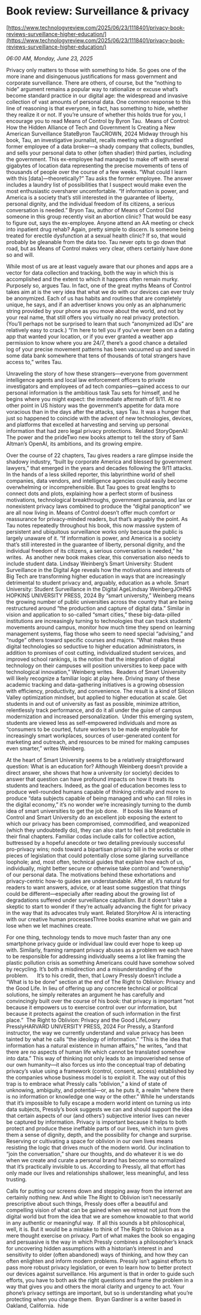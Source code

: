 # Book review: Surveillance & privacy

[https://www.technologyreview.com/2025/06/23/1118401/privacy-book-reviews-surveillance-higher-education/](https://www.technologyreview.com/2025/06/23/1118401/privacy-book-reviews-surveillance-higher-education/)

*06:00 AM, Monday, June 23, 2025*

Privacy only matters to those with something to hide. So goes one of the more inane and disingenuous justifications for mass government and corporate surveillance. There are others, of course, but the “nothing to hide” argument remains a popular way to rationalize or excuse what’s become standard practice in our digital age: the widespread and invasive collection of vast amounts of personal data. One common response to this line of reasoning is that everyone, in fact, has something to hide, whether they realize it or not. If you’re unsure of whether this holds true for you, I encourage you to read Means of Control by Byron Tau.   Means of Control: How the Hidden Alliance of Tech and Government Is Creating a New American Surveillance StateByron TauCROWN, 2024   Midway through his book, Tau, an investigative journalist, recalls meeting with a disgruntled former employee of a data broker—a shady company that collects, bundles, and sells your personal data to other (often shadier) third parties, including the government. This ex-employee had managed to make off with several gigabytes of location data representing the precise movements of tens of thousands of people over the course of a few weeks. “What could I learn with this [data]—­theoretically?” Tau asks the former employee. The answer includes a laundry list of possibilities that I suspect would make even the most enthusiastic oversharer uncomfortable.  “If information is power, and America is a society that’s still interested in the guarantee of liberty, personal dignity, and the individual freedom of its citizens, a serious conversation is needed.” Bryon Tau, author of Means of Control Did someone in this group recently visit an abortion clinic? That would be easy to figure out, says the ex-employee. Anyone attend an AA meeting or check into inpatient drug rehab? Again, pretty simple to discern. Is someone being treated for erectile dysfunction at a sexual health clinic? If so, that would probably be gleanable from the data too. Tau never opts to go down that road, but as Means of Control makes very clear, others certainly have done so and will.

While most of us are at least vaguely aware that our phones and apps are a vector for data collection and tracking, both the way in which this is accomplished and the extent to which it happens often remain murky. Purposely so, argues Tau. In fact, one of the great myths Means of Control takes aim at is the very idea that what we do with our devices can ever truly be anonymized. Each of us has habits and routines that are completely unique, he says, and if an advertiser knows you only as an alphanumeric string provided by your phone as you move about the world, and not by your real name, that still offers you virtually no real privacy protection. (You’ll perhaps not be surprised to learn that such “anonymized ad IDs” are relatively easy to crack.) “I’m here to tell you if you’ve ever been on a dating app that wanted your location, or if you ever granted a weather app permission to know where you are 24/7, there’s a good chance a detailed log of your precise movement patterns has been vacuumed up and saved in some data bank somewhere that tens of thousands of total strangers have access to,” writes Tau.

Unraveling the story of how these strangers—everyone from government intelligence agents and local law enforcement officers to private investigators and employees of ad tech companies—gained access to our personal information is the ambitious task Tau sets for himself, and he begins where you might expect: the immediate aftermath of 9/11. At no other point in US history was the government’s appetite for data more voracious than in the days after the attacks, says Tau. It was a hunger that just so happened to coincide with the advent of new technologies, devices, and platforms that excelled at harvesting and serving up personal information that had zero legal privacy protections.  Related StoryOpenAI: The power and the prideTwo new books attempt to tell the story of Sam Altman’s OpenAI, its ambitions, and its growing empire.

Over the course of 22 chapters, Tau gives readers a rare glimpse inside the shadowy industry, “built by corporate America and blessed by government lawyers,” that emerged in the years and decades following the 9/11 attacks. In the hands of a less skilled reporter, this labyrinthine world of shell companies, data vendors, and intelligence agencies could easily become overwhelming or incomprehensible. But Tau goes to great lengths to connect dots and plots, explaining how a perfect storm of business motivations, technological breakthroughs, government paranoia, and lax or nonexistent privacy laws combined to produce the “digital panopticon” we are all now living in. Means of Control doesn’t offer much comfort or reassurance for privacy­-minded readers, but that’s arguably the point. As Tau notes repeatedly throughout his book, this now massive system of persistent and ubiquitous surveillance works only because the public is largely unaware of it. “If information is power, and America is a society that’s still interested in the guarantee of liberty, personal dignity, and the individual freedom of its citizens, a serious conversation is needed,” he writes.   As another new book makes clear, this conversation also needs to include student data. Lindsay Weinberg’s Smart University: Student Surveillance in the Digital Age reveals how the motivations and interests of Big Tech are transforming higher education in ways that are increasingly detrimental to student privacy and, arguably, education as a whole.  Smart University: Student Surveillance in the Digital AgeLindsay WeinbergJOHNS HOPKINS UNIVERSITY PRESS, 2024   By “smart university,” Weinberg means the growing number of public universities across the country that are being restructured around “the production and capture of digital data.” Similar in vision and application to so-called “smart cities,” these big-data-pilled institutions are increasingly turning to technologies that can track students’ movements around campus, monitor how much time they spend on learning management systems, flag those who seem to need special “advising,” and “nudge” others toward specific courses and majors. “What makes these digital technologies so seductive to higher education administrators, in addition to promises of cost cutting, individualized student services, and improved school rankings, is the notion that the integration of digital technology on their campuses will position universities to keep pace with technological innovation,” Weinberg writes.  Readers of Smart University will likely recognize a familiar logic at play here. Driving many of these academic tracking and data-gathering initiatives is a growing obsession with efficiency, productivity, and convenience. The result is a kind of Silicon Valley optimization mindset, but applied to higher education at scale. Get students in and out of university as fast as possible, minimize attrition, relentlessly track performance, and do it all under the guise of campus modernization and increased personalization.  Under this emerging system, students are viewed less as self-empowered individuals and more as “consumers to be courted, future workers to be made employable for increasingly smart workplaces, sources of user-generated content for marketing and outreach, and resources to be mined for making campuses even smarter,” writes Weinberg.

At the heart of Smart University seems to be a relatively straightforward question: What is an education for? Although Weinberg doesn’t provide a direct answer, she shows that how a university (or society) decides to answer that question can have profound impacts on how it treats its students and teachers. Indeed, as the goal of education becomes less to produce well-rounded humans capable of thinking critically and more to produce “data subjects capable of being managed and who can fill roles in the digital economy,” it’s no wonder we’re increasingly turning to the dumb idea of smart universities to get the job done.   If books like Means of Control and Smart University do an excellent job exposing the extent to which our privacy has been compromised, commodified, and weaponized (which they undoubtedly do), they can also start to feel a bit predictable in their final chapters. Familiar codas include calls for collective action, buttressed by a hopeful anecdote or two detailing previously successful pro-privacy wins; nods toward a bipartisan privacy bill in the works or other pieces of legislation that could potentially close some glaring surveillance loophole; and, most often, technical guides that explain how each of us, individually, might better secure or otherwise take control and “ownership” of our personal data. The motivations behind these exhortations and privacy-centric how-to guides are understandable. After all, it’s natural for readers to want answers, advice, or at least some suggestion that things could be different—especially after reading about the growing list of degradations suffered under surveillance capitalism. But it doesn’t take a skeptic to start to wonder if they’re actually advancing the fight for privacy in the way that its advocates truly want. Related StoryHow AI is interacting with our creative human processesThree books examine what we gain and lose when we let machines create.

For one thing, technology tends to move much faster than any one smartphone privacy guide or individual law could ever hope to keep up with. Similarly, framing rampant privacy abuses as a problem we each have to be responsible for addressing individually seems a lot like framing the plastic pollution crisis as something Americans could have somehow solved by recycling. It’s both a misdirection and a misunderstanding of the problem.      It’s to his credit, then, that Lowry Pressly doesn’t include a “What is to be done” section at the end of The Right to Oblivion: Privacy and the Good Life. In lieu of offering up any concrete technical or political solutions, he simply reiterates an argument he has carefully and convincingly built over the course of his book: that privacy is important “not because it empowers us to exercise control over our information, but because it protects against the creation of such information in the first place.”   The Right to Oblivion: Privacy and the Good LifeLowry PresslyHARVARD UNIVERSITY PRESS, 2024   For Pressly, a Stanford instructor, the way we currently understand and value privacy has been tainted by what he calls “the ideology of information.” “This is the idea that information has a natural existence in human affairs,” he writes, “and that there are no aspects of human life which cannot be translated somehow into data.” This way of thinking not only leads to an impoverished sense of our own humanity—it also forces us into the conceptual trap of debating privacy’s value using a framework (control, consent, access) established by the companies whose business model is to exploit it. The way out of this trap is to embrace what Pressly calls “oblivion,” a kind of state of unknowing, ambiguity, and potential—or, as he puts it, a realm “where there is no information or knowledge one way or the other.” While he understands that it’s impossible to fully escape a modern world intent on turning us into data subjects, Pressly’s book suggests we can and should support the idea that certain aspects of our (and others’) subjective interior lives can never be captured by information. Privacy is important because it helps to both protect and produce these ineffable parts of our lives, which in turn gives them a sense of dignity, depth, and the possibility for change and surprise.  Reserving or cultivating a space for oblivion in our own lives means resisting the logic that drives much of the modern world. Our inclination to “join the conversation,” share our thoughts, and do whatever it is we do when we create and curate a personal brand has become so normalized that it’s practically invisible to us. According to Pressly, all that effort has only made our lives and relationships shallower, less meaningful, and less trusting.

Calls for putting our screens down and stepping away from the internet are certainly nothing new. And while The Right to Oblivion isn’t necessarily prescriptive about such things, Pressly does offer a beautiful and compelling vision of what can be gained when we retreat not just from the digital world but from the idea that we are somehow knowable to that world in any authentic or meaningful way.  If all this sounds a bit philosophical, well, it is. But it would be a mistake to think of The Right to Oblivion as a mere thought exercise on privacy. Part of what makes the book so engaging and persuasive is the way in which Pressly combines a philosopher’s knack for uncovering hidden assumptions with a historian’s interest in and sensitivity to older (often abandoned) ways of thinking, and how they can often enlighten and inform modern problems. Pressly isn’t against efforts to pass more robust privacy legislation, or even to learn how to better protect our devices against surveillance. His argument is that in order to guide such efforts, you have to both ask the right questions and frame the problem in a way that gives you and others the moral clarity and urgency to act. Your phone’s privacy settings are important, but so is understanding what you’re protecting when you change them.  Bryan Gardiner is a writer based in Oakland, California.  hide

